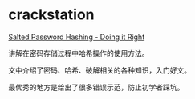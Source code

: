 # crackstation

[Salted Password Hashing - Doing it Right](https://crackstation.net/hashing-security.htm)

讲解在密码存储过程中哈希操作的使用方法。

文中介绍了密码、哈希、破解相关的各种知识，入门好文。

最优秀的地方是给出了很多错误示范，防止初学者踩坑。